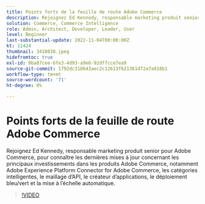 ```yaml
---
title: Points forts de la feuille de route Adobe Commerce
description: Rejoignez Ed Kennedy, responsable marketing produit senior pour Adobe Commerce, pour découvrir les dernières mises à jour concernant les principaux investissements dans les produits Adobe Commerce.
solution: Commerce, Commerce Intelligence
role: Admin, Architect, Developer, Leader, User
level: Beginner
last-substantial-update: 2022-11-04T00:00:00Z
kt: 11424
thumbnail: 3410838.jpeg
hidefromtoc: true
exl-id: 9ba87cee-6fe3-4d93-a9e6-92dffcce7ea9
source-git-commit: 1792dc318643aec2c12613f621361d72a7a918b1
workflow-type: tm+mt
source-wordcount: '71'
ht-degree: 0%

---
```


# Points forts de la feuille de route Adobe Commerce

Rejoignez Ed Kennedy, responsable marketing produit senior pour Adobe Commerce, pour connaître les dernières mises à jour concernant les principaux investissements dans les produits Adobe Commerce, notamment Adobe Experience Platform Connector for Adobe Commerce, les catégories intelligentes, le maillage d’API, le créateur d’applications, le déploiement bleu/vert et la mise à l’échelle automatique.

>[!VIDEO](https://video.tv.adobe.com/v/3410838/?quality=12&learn=on)
